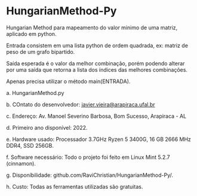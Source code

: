 # HungarianMethod-Py
Hungarian Method para mapeamento do valor minimo de uma matriz, aplicado em python. 

Entrada consistem em uma lista python de ordem quadrada, ex: matriz de peso de um grafo bipartido.

Saída esperada é o valor da melhor combinação, porém podendo alterar por uma saída que retorna a lista dos índices das melhores combinações.

Apenas precisa utilizar o método main(ENTRADA).


a. HungarianMethod.py

b. COntato do desenvolvedor: javier.vieira@arapiraca.ufal.br

c. Endereço: Av. Manoel Severino Barbosa, Bom Sucesso, Arapiraca - AL

d. Primeiro ano disponível: 2022.

e. Hardware usado: Processador 3.7GHz Ryzen 5 3400G, 16 GB 2666 MHz DDR4, SSD 256GB.

f. Software necessário: Todo o projeto foi feito em Linux Mint 5.2.7 (cinnamon).

g. Disponíbilidade: github.com/RaviChristian/HungarianMethod-Py/.

h. Custo: Todas as ferramentas utilizadas são gratuitas.
